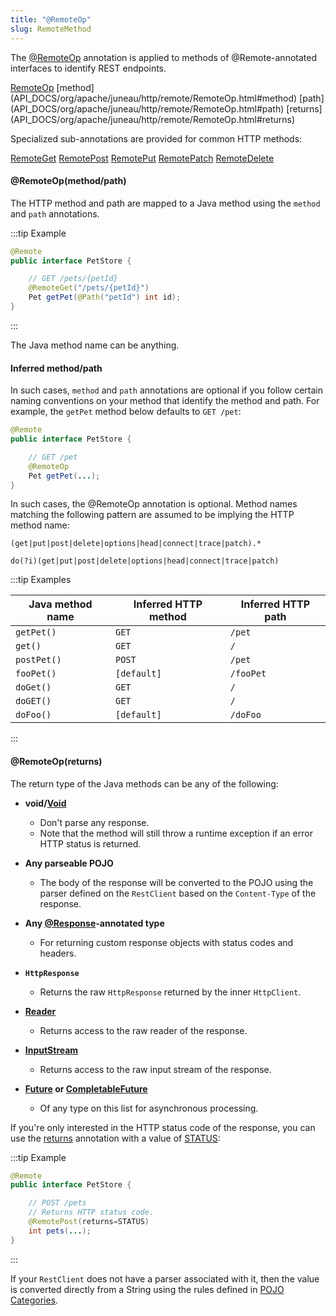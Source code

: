 ```yaml
---
title: "@RemoteOp"
slug: RemoteMethod
---
```


The <a href="/site/apidocs/org/apache/juneau/http/remote/RemoteOp.html" target="_blank">@RemoteOp</a> annotation is applied to methods of
@Remote-annotated interfaces to identify REST endpoints.

<tree>
<node-0><java-annotation><a href="/site/apidocs/org/apache/juneau/http/remote/RemoteOp.html" target="_blank">RemoteOp</a></java-annotation></node-0>
<node-1><java-method-annotation>[method](API_DOCS/org/apache/juneau/http/remote/RemoteOp.html#method)</java-method-annotation></node-1>
<node-1><java-method-annotation>[path](API_DOCS/org/apache/juneau/http/remote/RemoteOp.html#path)</java-method-annotation></node-1>
<node-1><java-method-annotation>[returns](API_DOCS/org/apache/juneau/http/remote/RemoteOp.html#returns)</java-method-annotation></node-1>
</tree>

Specialized sub-annotations are provided for common HTTP methods:

<tree>
<node-0><java-annotation><a href="/site/apidocs/org/apache/juneau/http/remote/RemoteGet.html" target="_blank">RemoteGet</a></java-annotation></node-0>
<node-0><java-annotation><a href="/site/apidocs/org/apache/juneau/http/remote/RemotePost.html" target="_blank">RemotePost</a></java-annotation></node-0>
<node-0><java-annotation><a href="/site/apidocs/org/apache/juneau/http/remote/RemotePut.html" target="_blank">RemotePut</a></java-annotation></node-0>
<node-0><java-annotation><a href="/site/apidocs/org/apache/juneau/http/remote/RemotePatch.html" target="_blank">RemotePatch</a></java-annotation></node-0>
<node-0><java-annotation><a href="/site/apidocs/org/apache/juneau/http/remote/RemoteDelete.html" target="_blank">RemoteDelete</a></java-annotation></node-0>
</tree>

#### @RemoteOp(method/path)

The HTTP method and path are mapped to a Java method using the `method` and `path` annotations.

:::tip Example
```java
@Remote
public interface PetStore {

    // GET /pets/{petId}
    @RemoteGet("/pets/{petId}")
    Pet getPet(@Path("petId") int id);
}
```
:::

The Java method name can be anything.

#### Inferred method/path

In such cases, `method` and `path` annotations are optional if you follow certain naming conventions on your method that
identify the method and path.
For example, the `getPet` method below defaults to `GET /pet`:

```java
@Remote
public interface PetStore {

    // GET /pet
    @RemoteOp
    Pet getPet(...);
}
```

In such cases, the @RemoteOp annotation is optional.
Method names matching the following pattern are assumed to be implying the HTTP method name:

```text
(get|put|post|delete|options|head|connect|trace|patch).*
```

```text
do(?i)(get|put|post|delete|options|head|connect|trace|patch)
```

:::tip Examples

| Java method name | Inferred HTTP method | Inferred HTTP path |
|------------------|---------------------|--------------------|
| `getPet()` | `GET` | `/pet` |
| `get()` | `GET` | `/` |
| `postPet()` | `POST` | `/pet` |
| `fooPet()` | `[default]` | `/fooPet` |
| `doGet()` | `GET` | `/` |
| `doGET()` | `GET` | `/` |
| `doFoo()` | `[default]` | `/doFoo` |
:::

#### @RemoteOp(returns)

The return type of the Java methods can be any of the following:

- **void/<a href="https://docs.oracle.com/en/java/javase/17/docs/api/java.base/java/lang/Void.html" target="_blank">Void</a>**
  - Don't parse any response.
  - Note that the method will still throw a runtime exception if an error HTTP status is returned.

- **Any parseable POJO**
  - The body of the response will be converted to the POJO using the parser defined on the `RestClient` based on the `Content-Type` of the response.

- **Any <a href="/site/apidocs/org/apache/juneau/http/annotation/Response.html" target="_blank">@Response</a>-annotated type**
  - For returning custom response objects with status codes and headers.

- **`HttpResponse`**
  - Returns the raw `HttpResponse` returned by the inner `HttpClient`.

- **<a href="https://docs.oracle.com/en/java/javase/17/docs/api/java.base/java/io/Reader.html" target="_blank">Reader</a>**
  - Returns access to the raw reader of the response.

- **<a href="https://docs.oracle.com/en/java/javase/17/docs/api/java.base/java/io/InputStream.html" target="_blank">InputStream</a>**
  - Returns access to the raw input stream of the response.

- **<a href="https://docs.oracle.com/en/java/javase/17/docs/api/java.base/java/util/concurrent/Future.html" target="_blank">Future</a> or <a href="https://docs.oracle.com/en/java/javase/17/docs/api/java.base/java/util/concurrent/CompletableFuture.html" target="_blank">CompletableFuture</a>**
  - Of any type on this list for asynchronous processing.

If you're only interested in the HTTP status code of the response, you can use the [returns](API_DOCS/org/apache/juneau/http/remote/RemoteOp.html#returns()) annotation with a value of [STATUS](API_DOCS/org/apache/juneau/http/remote/RemoteReturn.html#STATUS):

:::tip Example
```java
@Remote
public interface PetStore {

    // POST /pets
    // Returns HTTP status code.
    @RemotePost(returns=STATUS)
    int pets(...);
}
```
:::

If your `RestClient` does not have a parser associated with it, then the value is converted directly from a String using
the rules defined in [POJO Categories](/docs/topics/PojoCategories).
